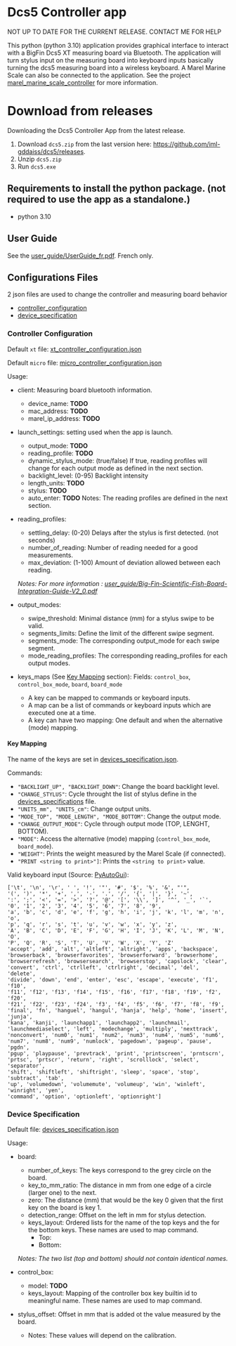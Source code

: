 # Dcs5 Controller app

NOT UP TO DATE FOR THE CURRENT RELEASE. CONTACT ME FOR HELP

This python (python 3.10) application provides graphical interface to interact with a BigFin Dcs5 XT measuring board via Bluetooth.
The application will turn stylus input on the measuring board into keyboard inputs basically turning the dcs5 measuring board into a wireless keyboard.
A Marel Marine Scale can also be connected to the application. See the project [marel_marine_scale_controller](https://github.com/iml-gddaiss/marel_marine_scale_controller) for more information.

# Download from releases
Downloading the Dcs5 Controller App from the latest release.
1. Download `dcs5.zip` from the last version here: https://github.com/iml-gddaiss/dcs5/releases.
2. Unzip `dcs5.zip`
3. Run `dcs5.exe`


## Requirements to install the python package. (not required to use the app as a standalone.)
- python 3.10

## User Guide
See the [user_guide/UserGuide_fr.pdf](doc/UserGuide_fr.pdf). French only.

## Configurations Files

2 json files are used to change the controller and measuring board behavior
- [controller_configuration](#controller-configuration)
- [device_specification](#device-specification)

### Controller Configuration
Default `xt` file: [xt_controller_configuration.json](dcs5/default_configs/xt_controller_configuration.json)

Default `micro` file:  [micro_controller_configuration.json](dcs5/default_configs/micro_controller_configuration.json)


Usage:
+ client: Measuring board bluetooth information.
  - device_name: **TODO**
  - mac_address: **TODO**
  - marel_ip_address: **TODO**
+ launch_settings: setting used when the app is launch.
  - output_mode: **TODO**
  - reading_profile: **TODO**
  - dynamic_stylus_mode: (true/false) If true, reading profiles will change for each output mode as defined in the next section.
  - backlight_level: (0-95) Backlight intensity
  - length_units: **TODO**
  - stylus: **TODO**
  - auto_enter: **TODO**
  Notes: The reading profiles are defined in the next section.
+ reading_profiles:
  - settling_delay: (0-20) Delays after the stylus is first detected. (not seconds)
  - number_of_reading: Number of reading needed for a good measurements.
  - max_deviation: (1-100) Amount of deviation allowed between each reading.
  
  *Notes: For more information : [user_guide/Big-Fin-Scientific-Fish-Board-Integration-Guide-V2_0.pdf](doc/Big-Fin-Scientific-Fish-Board-Integration-Guide-V2_0.pdf)*
+ output_modes:
  - swipe_threshold: Minimal distance (mm) for a stylus swipe to be valid.
  - segments_limits: Define the limit of the different swipe segment.
  - segments_mode: The corresponding output_mode for each swipe segment.
  - mode_reading_profiles: The corresponding reading_profiles for each output modes.
+ keys_maps (See [Key Mapping](#key-mapping-) section): 
  Fields: `control_box`, `control_box_mode`, `board`, `board_mode`
  - A key can be mapped to commands or keyboard inputs.
  - A map can be a list of commands or keyboard inputs which are executed one at a time.
  - A key can have two mapping: One default and when the alternative (mode) mapping. 
  

#### Key Mapping
  The name of the keys are set in [devices_specification.json](dcs5/default_configs/xt_devices_specification.json).
  
  Commands:
  + `"BACKLIGHT_UP", "BACKLIGHT_DOWN"`: Change the board backlight level.
  + `"CHANGE_STYLUS"`: Cycle throught the list of stylus define in the [devices_specifications](#device-specification) file. 
  + `"UNITS_mm", "UNITS_cm"`: Change output units.
  + `"MODE_TOP", "MODE_LENGTH", "MODE_BOTTOM"`: Change the output mode.
  + `"CHANGE_OUTPUT_MODE"`: Cycle through output mode (TOP, LENGHT, BOTTOM).
  + `"MODE"`: Access the alternative (mode) mapping (`control_box_mode`, `board_mode`).
  + `"WEIGHT"`: Prints the weight measured by the Marel Scale (if connected).
  + `"PRINT <string to print>"]`: Prints the `<string to print>` value.
  
  Valid keyboard input (Source: [PyAutoGui](https://pyautogui.readthedocs.io/en/latest/)):
    
  ```
  ['\t', '\n', '\r', ' ', '!', '"', '#', '$', '%', '&', "'",
  '(', ')', '*', '+', ',', '-', '.', '/', '{', '|', '}', '~',
  ':', ';', '<', '=', '>', '?', '@', '[', '\\', ']', '^', '_', '`',
  '0', '1', '2', '3', '4', '5', '6', '7', '8', '9',
  'a', 'b', 'c', 'd', 'e', 'f', 'g', 'h', 'i', 'j', 'k', 'l', 'm', 'n', 'o',
  'p', 'q', 'r', 's', 't', 'u', 'v', 'w', 'x', 'y', 'z',
  'A', 'B', 'C', 'D', 'E', 'F', 'G', 'H', 'I', 'J', 'K', 'L', 'M', 'N', 'O',
  'P', 'Q', 'R', 'S', 'T', 'U', 'V', 'W', 'X', 'Y', 'Z'
  'accept', 'add', 'alt', 'altleft', 'altright', 'apps', 'backspace',
  'browserback', 'browserfavorites', 'browserforward', 'browserhome',
  'browserrefresh', 'browsersearch', 'browserstop', 'capslock', 'clear',
  'convert', 'ctrl', 'ctrlleft', 'ctrlright', 'decimal', 'del', 'delete',
  'divide', 'down', 'end', 'enter', 'esc', 'escape', 'execute', 'f1', 'f10',
  'f11', 'f12', 'f13', 'f14', 'f15', 'f16', 'f17', 'f18', 'f19', 'f2', 'f20',
  'f21', 'f22', 'f23', 'f24', 'f3', 'f4', 'f5', 'f6', 'f7', 'f8', 'f9',
  'final', 'fn', 'hanguel', 'hangul', 'hanja', 'help', 'home', 'insert', 'junja',
  'kana', 'kanji', 'launchapp1', 'launchapp2', 'launchmail',
  'launchmediaselect', 'left', 'modechange', 'multiply', 'nexttrack',
  'nonconvert', 'num0', 'num1', 'num2', 'num3', 'num4', 'num5', 'num6',
  'num7', 'num8', 'num9', 'numlock', 'pagedown', 'pageup', 'pause', 'pgdn',
  'pgup', 'playpause', 'prevtrack', 'print', 'printscreen', 'prntscrn',
  'prtsc', 'prtscr', 'return', 'right', 'scrolllock', 'select', 'separator',
  'shift', 'shiftleft', 'shiftright', 'sleep', 'space', 'stop', 'subtract', 'tab',
  'up', 'volumedown', 'volumemute', 'volumeup', 'win', 'winleft', 'winright', 'yen',
  'command', 'option', 'optionleft', 'optionright']
  ```

### Device Specification
Default file: [devices_specification.json](dcs5/default_configs/xt_devices_specification.json)

Usage:
+ board:
  - number_of_keys: The keys correspond to the grey circle on the board.
  - key_to_mm_ratio: The distance in mm from one edge of a circle (larger one) to the next.
  - zero: The distance (mm) that would be the key 0 given that the first key on the board is key 1.
  - detection_range: Offset on the left in mm for stylus detection. 
  - keys_layout: Ordered lists for the name of the top keys and the for the bottom keys. These names are used to map command.
    * Top:
    * Bottom: 
  
  *Notes: The two list (top and bottom) should not contain identical names.*
+ control_box:
  - model: **TODO**
  - keys_layout: Mapping of the controller box key builtin id to meaningful name. These names are used to map command. 
+ stylus_offset: Offset in mm that is added ot the value measured by the board. 
  - Notes: These values will depend on the calibration.

